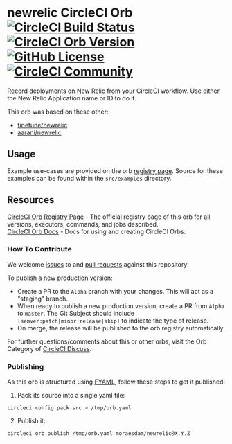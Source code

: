# newrelic CircleCI Orb [![CircleCI Build Status](https://circleci.com/gh/moraesdam/circleci-newrelic.svg?style=shield "CircleCI Build Status")](https://circleci.com/gh/moraesdam/circleci-newrelic) [![CircleCI Orb Version](https://img.shields.io/badge/endpoint.svg?url=https://badges.circleci.io/orb/moraesdam/newrelic)](https://circleci.com/orbs/registry/orb/moraesdam/newrelic) [![GitHub License](https://img.shields.io/badge/license-MIT-lightgrey.svg)](https://raw.githubusercontent.com/moraesdam/circleci-newrelic/master/LICENSE) [![CircleCI Community](https://img.shields.io/badge/community-CircleCI%20Discuss-343434.svg)](https://discuss.circleci.com/c/ecosystem/orbs)

Record deployments on New Relic from your CircleCI workflow.
Use either the New Relic Application name or ID to do it.

This orb was based on these other:
* [finetune/newrelic](https://circleci.com/orbs/registry/orb/finetune/newrelic)
* [aarani/newrelic](https://circleci.com/orbs/registry/orb/aanari/newrelic)


## Usage

Example use-cases are provided on the orb [registry page](https://circleci.com/orbs/registry/orb/moraesdam/newrelic#usage-examples). Source for these examples can be found within the `src/examples` directory.


## Resources

[CircleCI Orb Registry Page](https://circleci.com/orbs/registry/orb/moraesdam/newrelic) - The official registry page of this orb for all versions, executors, commands, and jobs described.  
[CircleCI Orb Docs](https://circleci.com/docs/2.0/orb-intro/#section=configuration) - Docs for using and creating CircleCI Orbs.  

### How To Contribute

We welcome [issues](https://github.com/moraesdam/circleci-newrelic/issues) to and [pull requests](https://github.com/moraesdam/circleci-newrelic/pulls) against this repository!

To publish a new production version:
* Create a PR to the `Alpha` branch with your changes. This will act as a "staging" branch.
* When ready to publish a new production version, create a PR from `Alpha` to `master`. The Git Subject should include `[semver:patch|minor|release|skip]` to indicate the type of release.
* On merge, the release will be published to the orb registry automatically.

For further questions/comments about this or other orbs, visit the Orb Category of [CircleCI Discuss](https://discuss.circleci.com/c/orbs).

### Publishing

As this orb is structured using [FYAML](https://github.com/CircleCI-Public/fyaml), follow these steps to get it published:
1. Pack its source into a single yaml file: 
```
circleci config pack src > /tmp/orb.yaml
```
2. Publish it:
```
circleci orb publish /tmp/orb.yaml moraesdam/newrelic@X.Y.Z
``` 